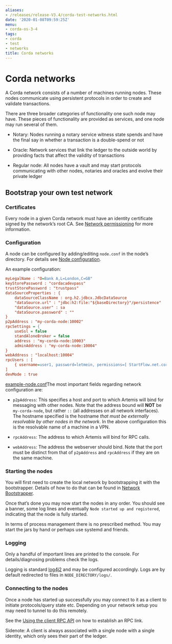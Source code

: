 ```yaml
---
aliases:
- /releases/release-V3.4/corda-test-networks.html
date: '2020-01-08T09:59:25Z'
menu:
- corda-os-3-4
tags:
- corda
- test
- networks
title: Corda networks
---
```



# Corda networks

A Corda network consists of a number of machines running nodes. These nodes communicate using persistent protocols in
            order to create and validate transactions.

There are three broader categories of functionality one such node may have. These pieces of functionality are provided
            as services, and one node may run several of them.


* Notary: Nodes running a notary service witness state spends and have the final say in whether a transaction is a
                    double-spend or not


* Oracle: Network services that link the ledger to the outside world by providing facts that affect the validity of
                    transactions


* Regular node: All nodes have a vault and may start protocols communicating with other nodes, notaries and oracles and
                    evolve their private ledger



## Bootstrap your own test network


### Certificates

Every node in a given Corda network must have an identity certificate signed by the network’s root CA. See
                    [Network permissioning](permissioning.md) for more information.


### Configuration

A node can be configured by adding/editing `node.conf` in the node’s directory. For details see [Node configuration](corda-configuration-file.md).

An example configuration:

```cfg
myLegalName : "O=Bank A,L=London,C=GB"
keyStorePassword : "cordacadevpass"
trustStorePassword : "trustpass"
dataSourceProperties : {
    dataSourceClassName : org.h2.jdbcx.JdbcDataSource
    "dataSource.url" : "jdbc:h2:file:"${baseDirectory}"/persistence"
    "dataSource.user" : sa
    "dataSource.password" : ""
}
p2pAddress : "my-corda-node:10002"
rpcSettings = {
    useSsl = false
    standAloneBroker = false
    address : "my-corda-node:10003"
    adminAddress : "my-corda-node:10004"
}
webAddress : "localhost:10004"
rpcUsers : [
    { username=user1, password=letmein, permissions=[ StartFlow.net.corda.protocols.CashProtocol ] }
]
devMode : true

```
[example-node.conf](https://github.com/corda/corda/blob/release/os/3.4/docs/source/example-code/src/main/resources/example-node.conf)The most important fields regarding network configuration are:


* `p2pAddress`: This specifies a host and port to which Artemis will bind for messaging with other nodes. Note that the
                            address bound will **NOT** be `my-corda-node`, but rather `::` (all addresses on all network interfaces). The hostname specified
                            is the hostname *that must be externally resolvable by other nodes in the network*. In the above configuration this is the
                            resolvable name of a machine in a VPN.


* `rpcAddress`: The address to which Artemis will bind for RPC calls.


* `webAddress`: The address the webserver should bind. Note that the port must be distinct from that of `p2pAddress` and `rpcAddress` if they are on the same machine.



### Starting the nodes

You will first need to create the local network by bootstrapping it with the bootstrapper. Details of how to do that
                    can be found in [Network Bootstrapper](network-bootstrapper.md).

Once that’s done you may now start the nodes in any order. You should see a banner, some log lines and eventually
                    `Node started up and registered`, indicating that the node is fully started.

In terms of process management there is no prescribed method. You may start the jars by hand or perhaps use systemd and friends.


### Logging

Only a handful of important lines are printed to the console. For
                    details/diagnosing problems check the logs.

Logging is standard [log4j2](http://logging.apache.org/log4j/2.x/) and may be configured accordingly. Logs
                    are by default redirected to files in `NODE_DIRECTORY/logs/`.


### Connecting to the nodes

Once a node has started up successfully you may connect to it as a client to initiate protocols/query state etc.
                    Depending on your network setup you may need to tunnel to do this remotely.

See the [Using the client RPC API](tutorial-clientrpc-api.md) on how to establish an RPC link.

Sidenote: A client is always associated with a single node with a single identity, which only sees their part of the ledger.


